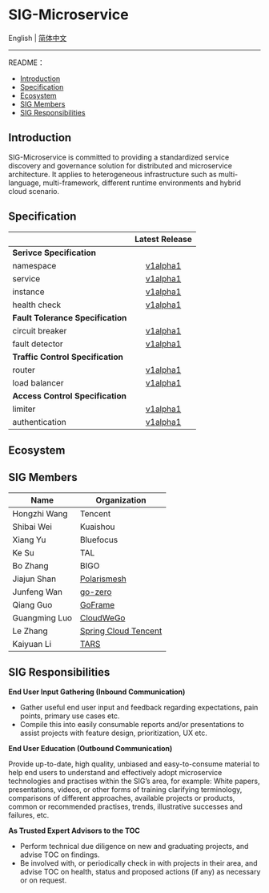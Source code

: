 # SIG-Microservice

English | [简体中文](./README-zh.md) 

---

README：

- [Introduction](#introduction)
- [Specification](#specification)
- [Ecosystem](#ecosystem)
- [SIG Members](#sig-members)
- [SIG Responsibilities](#sig-responsibilities)

## Introduction

SIG-Microservice is committed to providing a standardized service discovery and governance solution for distributed and microservice architecture. It applies to heterogeneous infrastructure such as multi-language, multi-framework, different runtime environments and hybrid cloud scenario.

## Specification

|                                   |         Latest Release             |  
| :-------------------------------- | :--------------------------------: |
| **Serivce Specification**         |
| namespace       | [v1alpha1](/specification/namespace/namespace.md) |
| service         | [v1alpha1](/specification/service/service.md) |
| instance        | [v1alpha1](/specification/instance/instance.md) |
| health check    | [v1alpha1](/specification/healthcheck/healthcheck.md) |
| **Fault Tolerance Specification** |
| circuit breaker | [v1alpha1](/specification/circuitbreaker/circuitbreaker.md) |
| fault detector  | [v1alpha1](/specification/faultdetector/faultdetector.md) |
| **Traffic Control Specification** |
| router          | [v1alpha1](/specification/router/router.md) |
| load balancer   | [v1alpha1](/specification/loadbalancer/loadbalancer.md) |
| **Access Control Specification**  |
| limiter         | [v1alpha1](/specification/limiter/limiter.md) |
| authentication  | [v1alpha1](/specification/authentication/authentication.md) |

## Ecosystem

## SIG Members

| Name          | Organization         |
| ------------- | -------------------- |
| Hongzhi Wang  | Tencent   |
| Shibai Wei    | Kuaishou  |
| Xiang Yu      | Bluefocus |
| Ke Su         | TAL       |
| Bo Zhang      | BIGO      |
| Jiajun Shan   | [Polarismesh](https://github.com/polarismesh) |
| Junfeng Wan   | [go-zero](https://github.com/zeromicro)   |
| Qiang Guo     | [GoFrame](https://github.com/gogf)        |
| Guangming Luo | [CloudWeGo](https://github.com/cloudwego) |
| Le Zhang      | [Spring Cloud Tencent](https://github.com/Tencent/spring-cloud-tencent) |
| Kaiyuan Li    | [TARS](https://github.com/TarsCloud/Tars) |

## SIG Responsibilities

**End User Input Gathering (Inbound Communication)**

- Gather useful end user input and feedback regarding expectations, pain points, primary use cases etc.
- Compile this into easily consumable reports and/or presentations to assist projects with feature design, prioritization, UX etc.

**End User Education (Outbound Communication)**

Provide up-to-date, high quality, unbiased and easy-to-consume material to help end users to understand and effectively adopt microservice technologies and practises within the SIG’s area, for example: White papers, presentations, videos, or other forms of training clarifying terminology, comparisons of different approaches, available projects or products, common or recommended practises, trends, illustrative successes and failures, etc.

**As Trusted Expert Advisors to the TOC**

- Perform technical due diligence on new and graduating projects, and advise TOC on findings.
- Be involved with, or periodically check in with projects in their area, and advise TOC on health, status and proposed actions (if any) as necessary or on request.
